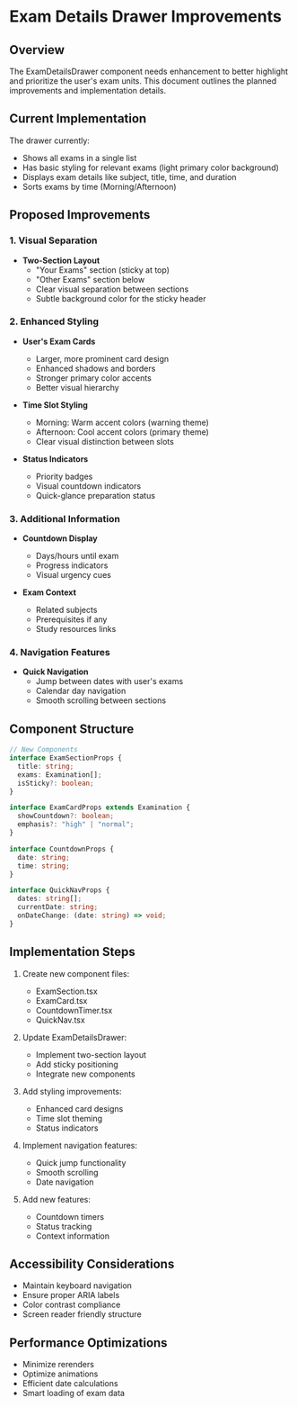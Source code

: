 # Exam Details Drawer Improvements

## Overview

The ExamDetailsDrawer component needs enhancement to better highlight and prioritize the user's exam units. This document outlines the planned improvements and implementation details.

## Current Implementation

The drawer currently:

- Shows all exams in a single list
- Has basic styling for relevant exams (light primary color background)
- Displays exam details like subject, title, time, and duration
- Sorts exams by time (Morning/Afternoon)

## Proposed Improvements

### 1. Visual Separation

- **Two-Section Layout**
  - "Your Exams" section (sticky at top)
  - "Other Exams" section below
  - Clear visual separation between sections
  - Subtle background color for the sticky header

### 2. Enhanced Styling

- **User's Exam Cards**
  - Larger, more prominent card design
  - Enhanced shadows and borders
  - Stronger primary color accents
  - Better visual hierarchy
- **Time Slot Styling**

  - Morning: Warm accent colors (warning theme)
  - Afternoon: Cool accent colors (primary theme)
  - Clear visual distinction between slots

- **Status Indicators**
  - Priority badges
  - Visual countdown indicators
  - Quick-glance preparation status

### 3. Additional Information

- **Countdown Display**

  - Days/hours until exam
  - Progress indicators
  - Visual urgency cues

- **Exam Context**
  - Related subjects
  - Prerequisites if any
  - Study resources links

### 4. Navigation Features

- **Quick Navigation**
  - Jump between dates with user's exams
  - Calendar day navigation
  - Smooth scrolling between sections

## Component Structure

```typescript
// New Components
interface ExamSectionProps {
  title: string;
  exams: Examination[];
  isSticky?: boolean;
}

interface ExamCardProps extends Examination {
  showCountdown?: boolean;
  emphasis?: "high" | "normal";
}

interface CountdownProps {
  date: string;
  time: string;
}

interface QuickNavProps {
  dates: string[];
  currentDate: string;
  onDateChange: (date: string) => void;
}
```

## Implementation Steps

1. Create new component files:

   - ExamSection.tsx
   - ExamCard.tsx
   - CountdownTimer.tsx
   - QuickNav.tsx

2. Update ExamDetailsDrawer:

   - Implement two-section layout
   - Add sticky positioning
   - Integrate new components

3. Add styling improvements:

   - Enhanced card designs
   - Time slot theming
   - Status indicators

4. Implement navigation features:

   - Quick jump functionality
   - Smooth scrolling
   - Date navigation

5. Add new features:
   - Countdown timers
   - Status tracking
   - Context information

## Accessibility Considerations

- Maintain keyboard navigation
- Ensure proper ARIA labels
- Color contrast compliance
- Screen reader friendly structure

## Performance Optimizations

- Minimize rerenders
- Optimize animations
- Efficient date calculations
- Smart loading of exam data
